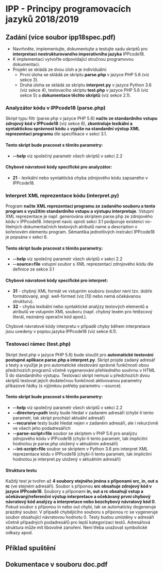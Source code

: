 # IPP - Principy programovacích jazyků 2018/2019

## Zadání (více soubor ipp18spec.pdf)

* Navrhněte, implementujte, dokumentujte a testujte sadu skriptů pro **interpretaci nestrukturovaného
imperativního jazyka** IPPcode18.
* K implementaci vytvořte odpovídající stručnou programovou dokumentaci.
* Projekt se skládá ze dvou úloh a je individuální:
    * První úloha se skládá ze skriptu **parse.php** v jazyce PHP 5.6 (viz sekce 3).
    * Druhá úloha se skládá ze skriptu **interpret.py** v jazyce Python 3.6 (viz sekce 4), testovacího skriptu **test.php** v jazyce
    PHP 5.6 (viz sekce 5) a **dokumentace těchto skriptů** (viz sekce 2.1).

### Analyzátor kódu v IPPcode18 (parse.php)
Skript typu filtr (parse.php v jazyce PHP 5.6) **načte ze standardního vstupu zdrojový kód v IPPcode18** (viz sekce 6),
**zkontroluje lexikální a syntaktickou správnost kódu** a **vypíše na standardní
výstup XML reprezentaci programu** dle specifikace v sekci 3.1. 

#### Tento skript bude pracovat s těmito parametry:
* **--help** viz společný parametr všech skriptů v sekci 2.2

#### Chybové návratové kódy specifické pro analyzátor:
* **21** - lexikální nebo syntaktická chyba zdrojového kódu zapsaného v IPPcode18.


### Interpret XML reprezentace kódu (interpret.py)
Program **načte XML reprezentaci programu ze zadaného souboru a tento program s využitím standardního vstupu a výstupu interpretuje**. Vstupní XML reprezentace je např. generována skriptem
parse.php ze zdrojového kódu v IPPcode18. Interpret navíc oproti sekci 3.1 podporuje existenci vo-
litelných dokumentačních textových atributů name a description v kořenovém elementu program.
Sémantika jednotlivých instrukcí IPPcode18 je popsána v sekci 6.

#### Tento skript bude pracovat s těmito parametry:
* **--help** viz společný parametr všech skriptů v sekci 2.2
* **--source=file** vstupní soubor s XML reprezentací zdrojového kódu dle definice ze sekce 3.1
#### Chybové návratové kódy specifické pro interpret:
* **31** - chybný XML formát ve vstupním souboru (soubor není tzv. dobře formátovaný, angl. well-formed (viz [1]) nebo nemá očekávanou strukturu).
* **32** - chyba lexikální nebo syntaktické analýzy textových elementů a atributů ve vstupním XML souboru (např. chybný lexém pro řetězcový literál, neznámý operační kód apod.).

Chybové návratové kódy interpretu v případě chyby během interpretace jsou uvedeny v popisu jazyka IPPcode18 (viz sekce 6.1).

### Testovací rámec (test.php)
Skript (test.php v jazyce PHP 5.6) bude sloužit pro **automatické testování postupné aplikace
parse.php a interpret.py**. Skript projde zadaný adresář s testy a využije je pro automatické
otestování správné funkčnosti obou předchozích programů včetně vygenerování přehledného souhrnu
v HTML 5 do standardního výstupu. Testovací skript nemusí u předchozích dvou skriptů testovat
jejich dodatečnou funkčnost aktivovanou parametry příkazové řádky (s výjimkou potřeby parametru
--source).
#### Tento skript bude pracovat s těmito parametry:
* **--help** viz společný parametr všech skriptů v sekci 2.2
* **--directory=path** testy bude hledat v zadaném adresáři (chybí-li tento parametr, tak skript prochází aktuální adresář)
* **--recursive** testy bude hledat nejen v zadaném adresáři, ale i rekurzivně ve všech jeho podadresářích
* **--parse-script=file** soubor se skriptem v PHP 5.6 pro analýzu zdrojového kódu v IPPcode18 (chybí-li tento parametr, tak implicitní hodnotou je parse.php uložený v aktuálním adresáři)
* **--int-script=file** soubor se skriptem v Python 3.6 pro interpret XML reprezentace kódu v IPPcode18 (chybí-li tento parametr, tak implicitní hodnotou je interpret.py uložený v aktuálním adresáři)

#### Struktura testu
Každý test je tvořen až **4 soubory stejného jména s příponami src, in, out a rc** (ve stejném
adresáři). Soubor s příponou **src obsahuje zdrojový kód v jazyce IPPcode18**. Soubory s příponami
**in, out a rc obsahují vstup a očekávaný/referenční výstup interpretace a očekávaný první chybový
návratový kód analýzy a interpretace nebo bezchybový návratový kód 0**. Pokud soubor s příponou
in nebo out chybí, tak se automaticky dogeneruje prázdný soubor. V případě chybějícího souboru
s příponou rc se vygeneruje soubor obsahující návratovou hodnotu 0.
Testy budou umístěny v adresáři včetně případných podadresářů pro lepší kategorizaci testů.
Adresářová struktura může mít libovolné zanoření. Není třeba uvažovat symbolické odkazy apod.

## Příklad spuštění

## Dokumentace v souboru doc.pdf